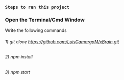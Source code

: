 
### `Steps to run this project`

### Open the Terminal/Cmd Window
Write the following commands

###### 1) git clone https://github.com/LuisCamargoM/xBrain.git
###### 2) npm install
###### 3) npm start

